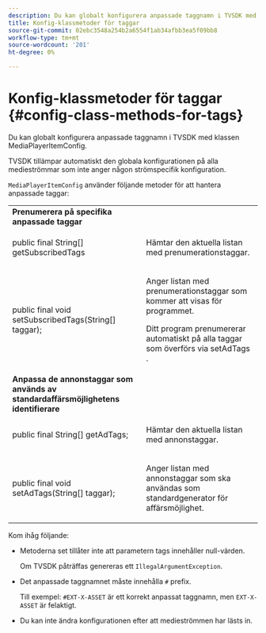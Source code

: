 ```yaml
---
description: Du kan globalt konfigurera anpassade taggnamn i TVSDK med klassen MediaPlayerItemConfig.
title: Konfig-klassmetoder för taggar
source-git-commit: 02ebc3548a254b2a6554f1ab34afbb3ea5f09bb8
workflow-type: tm+mt
source-wordcount: '201'
ht-degree: 0%

---
```


# Konfig-klassmetoder för taggar {#config-class-methods-for-tags}

Du kan globalt konfigurera anpassade taggnamn i TVSDK med klassen MediaPlayerItemConfig.

TVSDK tillämpar automatiskt den globala konfigurationen på alla medieströmmar som inte anger någon strömspecifik konfiguration.

`MediaPlayerItemConfig` använder följande metoder för att hantera anpassade taggar:

<table id="table_B37A6C75270D47BC99258F2884AD6905"> 
 <tbody> 
  <tr> 
   <td colname="col1"> <b>Prenumerera på specifika anpassade taggar</b> </td> 
   <td colname="col2"> </td> 
  </tr> 
  <tr> 
   <td colname="col1"> <span class="codeph"> public final String[] getSubscribedTags </span> </td> 
   <td colname="col2"> <p>Hämtar den aktuella listan med prenumerationstaggar. </p> </td> 
  </tr> 
  <tr> 
   <td colname="col1"> <span class="codeph"> public final void setSubscribedTags(String[] taggar); </span> </td> 
   <td colname="col2"> <p>Anger listan med prenumerationstaggar som kommer att visas för programmet. </p> <p>Ditt program prenumererar automatiskt på alla taggar som överförs via <span class="codeph"> setAdTags </span>. </p> </td> 
  </tr> 
  <tr> 
   <td colname="col1"> <b>Anpassa de annonstaggar som används av standardaffärsmöjlighetens identifierare</b> </td> 
   <td colname="col2"> </td> 
  </tr> 
  <tr> 
   <td colname="col1"> <span class="codeph"> public final String[] getAdTags; </span> </td> 
   <td colname="col2"> <p>Hämtar den aktuella listan med annonstaggar. </p> </td> 
  </tr> 
  <tr> 
   <td colname="col1"> <span class="codeph"> public final void setAdTags(String[] taggar); </span> </td> 
   <td colname="col2"> <p>Anger listan med annonstaggar som ska användas som standardgenerator för affärsmöjlighet. </p> </td> 
  </tr> 
 </tbody> 
</table>

Kom ihåg följande:

* Metoderna set tillåter inte att parametern tags innehåller null-värden.

  Om TVSDK påträffas genereras ett `IllegalArgumentException`.
* Det anpassade taggnamnet måste innehålla `#` prefix.

  Till exempel: `#EXT-X-ASSET` är ett korrekt anpassat taggnamn, men `EXT-X-ASSET` är felaktigt.

* Du kan inte ändra konfigurationen efter att medieströmmen har lästs in.
